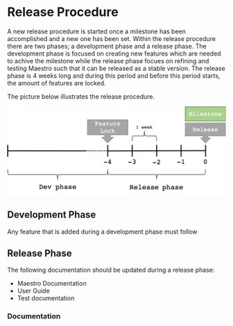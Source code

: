 #  Release Procedure

A new release procedure is started once a milestone has been accomplished and a new one has been set. Within the release procedure there are two phases; a development phase and a release phase. The development phase is focused on creating new features which are needed to achive the milestone while the release phase focues on refining and testing Maestro such that it can be released as a stable version. The release phase is 4 weeks long and during this period and before this period starts, the amount of features are locked.

The picture below illustrates the release procedure.

![A timeline for the release of a software update](timeline_procedure.png)

## Development Phase

Any feature that is added during a development phase must follow

## Release Phase

The following documentation should be updated during a release phase:
* Maestro Documentation
* User Guide
* Test documentation

### Documentation
